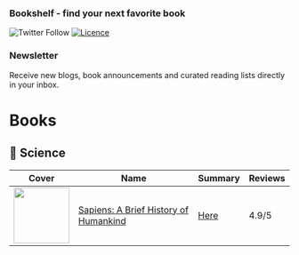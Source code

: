 ### Bookshelf - find your next favorite book 

![Twitter Follow](https://img.shields.io/twitter/follow/mlabouardy?style=for-the-badge) [![Licence](https://img.shields.io/github/license/Ileriayo/markdown-badges?style=for-the-badge)](./LICENSE)

### Newsletter

Receive new blogs, book announcements and curated reading lists directly in your inbox.

# Books

## 🧬 Science 

|  Cover | Name  | Summary  | Reviews  |
|---------|---|---|---|
| <img src="https://images-na.ssl-images-amazon.com/images/I/713jIoMO3UL.jpg" height="100px">  | [Sapiens: A Brief History of Humankind](https://www.amazon.com/Sapiens-Humankind-Yuval-Noah-Harari/dp/0062316095)   | [Here](books/sapiens.md)  |  4.9/5 | 

